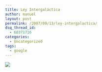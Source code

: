 ```yaml
---
title: Ley Intergaláctica
author: manuel
layout: post
permalink: /2007/09/13/ley-intergalactica/
dsq_thread_id:
  - 68371716
categories:
  - Uncategorized
tags:
  - google
---
```

![][1]

 [1]: http://blog.jazzido.com/assets/2007/9/14/Picture_2.png